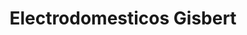 ---
title: "Electrodomesticos Gisbert"
url: /mont-roig-del-camp/electrodomesticos-gisbert/
shop: aparato
---